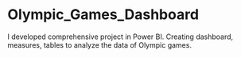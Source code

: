 # Olympic_Games_Dashboard
I developed comprehensive project in Power BI. Creating dashboard, measures, tables to analyze the data of Olympic games.
